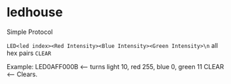 # ledhouse


Simple Protocol

`LED<led index><Red Intensity><Blue Intensity><Green Intensity>\n` all hex pairs
`CLEAR`

Example:
LED0AFF000B <-- turns light 10, red 255, blue 0, green 11
CLEAR <-- Clears.